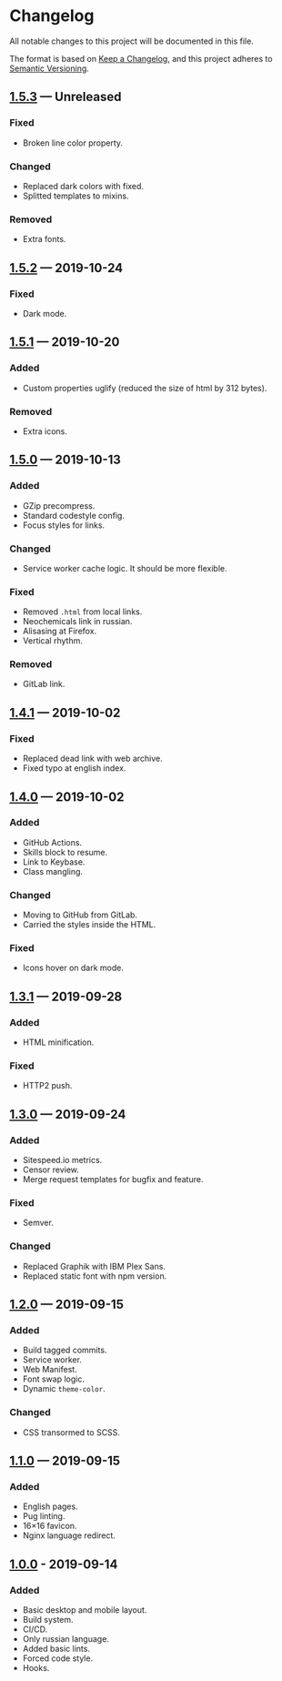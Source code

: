 # Changelog

All notable changes to this project will be documented in this file.

The format is based on [Keep a Changelog][],
and this project adheres to [Semantic Versioning][].

## [1.5.3][] — Unreleased

### Fixed

-   Broken line color property.

### Changed

-   Replaced dark colors with fixed.
-   Splitted templates to mixins.

### Removed

-   Extra fonts.

## [1.5.2][] — 2019-10-24

### Fixed

-   Dark mode.

## [1.5.1][] — 2019-10-20

### Added

-   Custom properties uglify (reduced the size of html by 312 bytes).

### Removed

-   Extra icons.

## [1.5.0][] — 2019-10-13

### Added

-   GZip precompress.
-   Standard codestyle config.
-   Focus styles for links.

### Changed

-   Service worker cache logic. It should be more flexible.

### Fixed

-   Removed `.html` from local links.
-   Neochemicals link in russian.
-   Alisasing at Firefox.
-   Vertical rhythm.

### Removed

-   GitLab link.

## [1.4.1][] — 2019-10-02

### Fixed

-   Replaced dead link with web archive.
-   Fixed typo at english index.

## [1.4.0][] — 2019-10-02

### Added

-   GitHub Actions.
-   Skills block to resume.
-   Link to Keybase.
-   Class mangling.

### Changed

-   Moving to GitHub from GitLab.
-   Carried the styles inside the HTML.

### Fixed

-   Icons hover on dark mode.

## [1.3.1][] — 2019-09-28

### Added

-   HTML minification.

### Fixed

-   HTTP2 push.

## [1.3.0][] — 2019-09-24

### Added

-   Sitespeed.io metrics.
-   Censor review.
-   Merge request templates for bugfix and feature.

### Fixed

-   Semver.

### Changed

-   Replaced Graphik with IBM Plex Sans.
-   Replaced static font with npm version.

## [1.2.0][] — 2019-09-15

### Added

-   Build tagged commits.
-   Service worker.
-   Web Manifest.
-   Font swap logic.
-   Dynamic `theme-color`.

### Changed

-   CSS transormed to SCSS.

## [1.1.0][] — 2019-09-15

### Added

-   English pages.
-   Pug linting.
-   16×16 favicon.
-   Nginx language redirect.

## [1.0.0][] - 2019-09-14

### Added

-   Basic desktop and mobile layout.
-   Build system.
-   CI/CD.
-   Only russian language.
-   Added basic lints.
-   Forced code style.
-   Hooks.

[keep a changelog]: https://keepachangelog.com/en/1.0.0/

[semantic versioning]: https://semver.org/spec/v2.0.0.html

[1.0.0]: https://github.com/mishamyrt/myrt.co/releases/tag/v1.0.0

[1.1.0]: https://github.com/mishamyrt/myrt.co/releases/tag/v1.1.0

[1.2.0]: https://github.com/mishamyrt/myrt.co/releases/tag/v1.2.0

[1.3.0]: https://github.com/mishamyrt/myrt.co/releases/tag/v1.3.0

[1.3.1]: https://github.com/mishamyrt/myrt.co/releases/tag/v1.3.1

[1.4.0]: https://github.com/mishamyrt/myrt.co/releases/tag/v1.4.0

[1.4.1]: https://github.com/mishamyrt/myrt.co/releases/tag/v1.4.1

[1.5.0]: https://github.com/mishamyrt/myrt.co/releases/tag/v1.5.0

[1.5.1]: https://github.com/mishamyrt/myrt.co/releases/tag/v1.5.1

[1.5.2]: https://github.com/mishamyrt/myrt.co/releases/tag/v1.5.2

[1.5.3]: https://github.com/mishamyrt/myrt.co/compare/v1.5.2...develop
